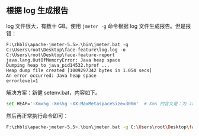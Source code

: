 ## 根据 log 生成报告

log 文件很大，有数十 GB。使用 `jmeter -g` 命令根据 log 文件生成报告。但是报错：

```
F:\zhbli\apache-jmeter-5.5>.\bin\jmeter.bat -g C:\Users\root\Desktop\face-feature\log.log -o C:\Users\root\Desktop\face-feature-report
java.lang.OutOfMemoryError: Java heap space
Dumping heap to java_pid14532.hprof ...
Heap dump file created [1009297342 bytes in 1.054 secs]
An error occurred: Java heap space
errorlevel=1
```

解决方案：新健 setenv.bat，内容如下。

```bash
set HEAP='-Xmx5g -Xms5g -XX:MaxMetaspaceSize=300m'  # Xms 的含义是：为 Java 虚拟机分配的最小内存。Xmx 的含义是：为 Java 虚拟机分配的最大内存
```

然后再正常执行命令即可：

```bash
F:\zhbli\apache-jmeter-5.5>.\bin\jmeter.bat -g C:\Users\root\Desktop\face-feature\log.log -o C:\Users\root\Desktop\face-feature-report
```